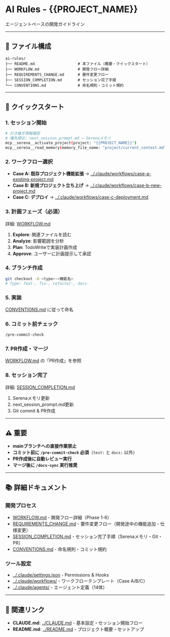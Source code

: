 # AI Rules - {{PROJECT_NAME}}

エージェントベースの開発ガイドライン

---

## 📁 ファイル構成

```
ai-rules/
├── README.md                   # 本ファイル（概要・クイックスタート）
├── WORKFLOW.md                 # 開発フロー詳細
├── REQUIREMENTS_CHANGE.md      # 要件変更フロー
├── SESSION_COMPLETION.md       # セッション完了手順
└── CONVENTIONS.md              # 命名規則・コミット規約
```

---

## 🚀 クイックスタート

### 1. セッション開始

```bash
# 引き継ぎ情報確認
# 優先順位: next_session_prompt.md → Serenaメモリ
mcp__serena__activate_project(project: "{{PROJECT_NAME}}")
mcp__serena__read_memory(memory_file_name: "project/current_context.md")
```

### 2. ワークフロー選択

- **Case A: 既存プロジェクト機能拡張** → [../.claude/workflows/case-a-existing-project.md](../.claude/workflows/case-a-existing-project.md)
- **Case B: 新規プロジェクト立ち上げ** → [../.claude/workflows/case-b-new-project.md](../.claude/workflows/case-b-new-project.md)
- **Case C: デプロイ** → [../.claude/workflows/case-c-deployment.md](../.claude/workflows/case-c-deployment.md)

### 3. 計画フェーズ（必須）

詳細: [WORKFLOW.md](./WORKFLOW.md)

1. **Explore**: 関連ファイルを読む
2. **Analyze**: 影響範囲を分析
3. **Plan**: TodoWriteで実装計画作成
4. **Approve**: ユーザーに計画提示して承認

### 4. ブランチ作成

```bash
git checkout -b <type>-<機能名>
# Type: feat-, fix-, refactor-, docs-
```

### 5. 実装

[CONVENTIONS.md](./CONVENTIONS.md) に従って命名

### 6. コミット前チェック

```bash
/pre-commit-check
```

### 7. PR作成・マージ

[WORKFLOW.md](./WORKFLOW.md) の「PR作成」を参照

### 8. セッション完了

詳細: [SESSION_COMPLETION.md](./SESSION_COMPLETION.md)

1. Serenaメモリ更新
2. next_session_prompt.md更新
3. Git commit & PR作成

---

## ⚠️ 重要

- **mainブランチへの直接作業禁止**
- **コミット前に `/pre-commit-check` 必須**（`test:` と `docs:` 以外）
- **PR作成後に自動レビュー実行**
- **マージ後に `/docs-sync` 実行推奨**

---

## 📚 詳細ドキュメント

### 開発プロセス
- [WORKFLOW.md](./WORKFLOW.md) - 開発フロー詳細（Phase 1-6）
- [REQUIREMENTS_CHANGE.md](./REQUIREMENTS_CHANGE.md) - 要件変更フロー（開発途中の機能追加・仕様変更）
- [SESSION_COMPLETION.md](./SESSION_COMPLETION.md) - セッション完了手順（Serenaメモリ・Git・PR）
- [CONVENTIONS.md](./CONVENTIONS.md) - 命名規則・コミット規約

### ツール設定
- [../.claude/settings.json](../.claude/settings.json) - Permissions & Hooks
- [../.claude/workflows/](../.claude/workflows/) - ワークフローテンプレート（Case A/B/C）
- [../.claude/agents/](../.claude/agents/) - エージェント定義（14体）

---

## 🔗 関連リンク

- **CLAUDE.md**: [../CLAUDE.md](../CLAUDE.md) - 基本設定・セッション開始フロー
- **README.md**: [../README.md](../README.md) - プロジェクト概要・セットアップ
